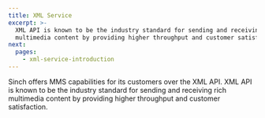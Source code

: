 ```yaml
---
title: XML Service
excerpt: >-
  XML API is known to be the industry standard for sending and receiving rich
  multimedia content by providing higher throughput and customer satisfaction.
next:
  pages:
    - xml-service-introduction
---
```

Sinch offers MMS capabilities for its customers over the XML API. XML API is known to be the industry standard for sending and receiving rich multimedia content by providing higher throughput and customer satisfaction.
